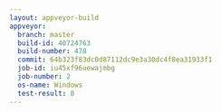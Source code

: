 ```yaml
---
layout: appveyor-build
appveyor:
  branch: master
  build-id: 40724763
  build-number: 478
  commit: 64b323f83dc0d87112dc9e3a30dc4f8ea31933f1
  job-id: iu45xf96uewajmbg
  job-number: 2
  os-name: Windows
  test-result: 0
---
```

